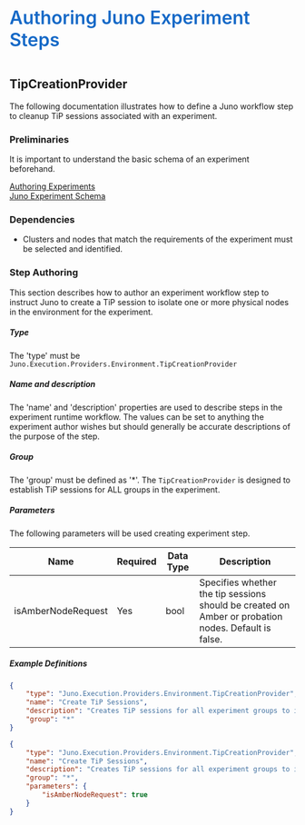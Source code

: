 ﻿<div style="font-size:24pt;font-weight:600;color:#1569C7">Authoring Juno Experiment Steps</div>
<br/>

## TipCreationProvider
The following documentation illustrates how to define a Juno workflow step to cleanup TiP sessions associated with an experiment.

### Preliminaries
It is important to understand the basic schema of an experiment beforehand.

[Authoring Experiments](./Authoring-Experiments.md)  
[Juno Experiment Schema](./Authoring-ExperimentSchema.md)

### Dependencies

* Clusters and nodes that match the requirements of the experiment must be selected and identified.

### Step Authoring
This section describes how to author an experiment workflow step to instruct Juno to create a TiP session to isolate one or more physical
nodes in the environment for the experiment.

##### Type
The 'type' must be ```Juno.Execution.Providers.Environment.TipCreationProvider```

##### Name and description
The 'name' and 'description' properties are used to describe steps in the experiment runtime workflow.  The values can be set to anything the experiment
author wishes but should generally be accurate descriptions of the purpose of the step.

##### Group
The 'group' must be defined as '*'. The ```TipCreationProvider``` is designed to establish TiP sessions for ALL groups in the experiment.

##### Parameters
The following parameters will be used creating experiment step.

| Name                | Required   | Data Type        | Description                |
| ------------------- | ---------- | ---------------- | -------------------------- |
| isAmberNodeRequest  | Yes        | bool             | Specifies whether the tip sessions should be created on Amber or probation nodes. Default is false.


##### Example Definitions
``` json
{
    "type": "Juno.Execution.Providers.Environment.TipCreationProvider",
    "name": "Create TiP Sessions",
    "description": "Creates TiP sessions for all experiment groups to isolate a set of physical nodes from customer workloads in an Azure data center.",
    "group": "*"
}

{
    "type": "Juno.Execution.Providers.Environment.TipCreationProvider",
    "name": "Create TiP Sessions",
    "description": "Creates TiP sessions for all experiment groups to isolate a set of physical nodes from customer workloads in an Azure data center.",
    "group": "*",
    "parameters": {
        "isAmberNodeRequest": true
    }
}
```